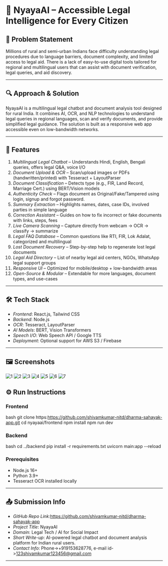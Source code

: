 # 🌟 NyayaAI – Accessible Legal Intelligence for Every Citizen

## 🧩 Problem Statement

Millions of rural and semi-urban Indians face difficulty understanding legal procedures due to language barriers, document complexity, and limited access to legal aid. There is a lack of easy-to-use digital tools tailored for regional and multilingual users that can assist with document verification, legal queries, and aid discovery.

---

## 🔍 Approach & Solution

NyayaAI is a multilingual legal chatbot and document analysis tool designed for rural India. It combines AI, OCR, and NLP technologies to understand legal queries in regional languages, scan and verify documents, and provide simplified legal guidance. The solution is built as a responsive web app accessible even on low-bandwidth networks.

---

## 🚀 Features

1. *Multilingual Legal Chatbot* – Understands Hindi, English, Bengali queries, offers legal Q&A, voice I/O
2. *Document Upload & OCR* – Scan/upload images or PDFs (handwritten/printed) with Tesseract + LayoutParser
3. *Document Classification* – Detects type (e.g., FIR, Land Record, Marriage Cert.) using BERT/Vision models
4. *Authenticity Check* – Flags document as Original/Fake/Tampered using login, signup and forgot password.
5. *Summary Extraction* – Highlights names, dates, case IDs, involved parties in simple language
6. *Correction Assistant* – Guides on how to fix incorrect or fake documents with links, steps, fees
7. *Live Camera Scanning* – Capture directly from webcam → OCR → classify → summarize
8. *Legal FAQ Database* – Common questions like RTI, FIR, Lok Adalat, categorized and multilingual
9. *Lost Document Recovery* – Step-by-step help to regenerate lost legal documents
10. *Legal Aid Directory* – List of nearby legal aid centers, NGOs, WhatsApp legal support groups
11. *Responsive UI* – Optimized for mobile/desktop + low-bandwidth areas
12. *Open-Source & Modular* – Extendable for more languages, document types, and use-cases

---

## 🛠 Tech Stack

- *Frontend*: React.js, Tailwind CSS
- *Backend*: Node.js
- *OCR*: Tesseract, LayoutParser
- *AI Models*: BERT, Vision Transformers
- *Speech I/O*: Web Speech API / Google TTS
- *Deployment*: Optional support for AWS S3 / Firebase

---

## 🖼 Screenshots

![1](../Frontend/src/assets/1.jpg)
![2](../Frontend/src/assets/2.jpg)
![3](../Frontend/src/assets/3.jpg)
![4](../Frontend/src/assets/4.jpg)
![5](../Frontend/src/assets/5.jpg)
![6](../Frontend/src/assets/6.jpg)
![7](../Frontend/src/assets/7.jpg)

## ⚙ Run Instructions

### Frontend
bash
git clone https:https://github.com/shivamkumar-nitd/dharma-sahayak-app.git
cd nyayaai/frontend
npm install
npm run dev


### Backend
bash
cd ../backend
pip install -r requirements.txt
uvicorn main:app --reload


### Prerequisites
- Node.js 16+
- Python 3.9+
- Tesseract OCR installed locally

---

## 📤 Submission Info

- *GitHub Repo Link*:https://github.com/shivamkumar-nitd/dharma-sahayak-app
- *Project Title*: NyayaAI
- *Domain*: Legal Tech / AI for Social Impact
- *Short Write-up*: AI-powered legal chatbot and document analysis platform for Indian rural users.
- *Contact Info*: Phone->+919153628776, e-mail id->123shivamkumar123456@gmail.com

---
